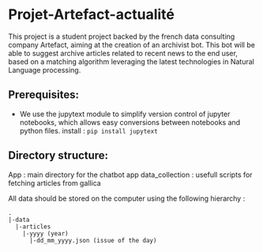 # Projet-Artefact-actualité

This project is a student project backed by the french data consulting company Artefact, aiming at the creation of an
archivist bot. This bot will be able to suggest archive articles related to recent news to the end user, based on a
matching algorithm leveraging the latest technologies in Natural Language processing.

## Prerequisites: 
- We use the jupytext module to simplify version control of jupyter notebooks, which allows easy conversions between notebooks
and python files.
install : `pip install jupytext`

## Directory structure:

App : main directory for the chatbot app
data_collection : usefull scripts for fetching articles from gallica

All data should be stored on the computer using the following hierarchy : 

```
.
|-data
  |-articles
    |-yyyy (year)
      |-dd_mm_yyyy.json (issue of the day)

```
